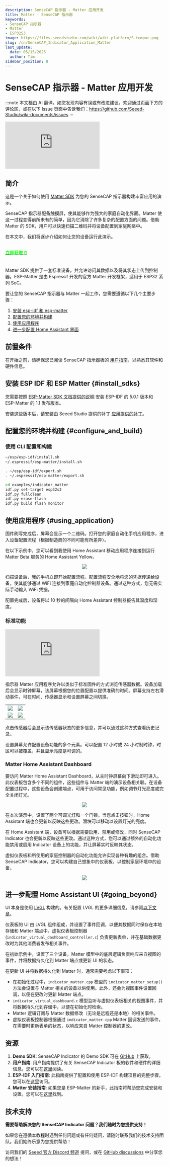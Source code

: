```yaml
---
description: SenseCAP 指示器 - Matter 应用开发
title: Matter - SenseCAP 指示器
keywords:
- SenseCAP 指示器
- Matter
- ESP32S3
image: https://files.seeedstudio.com/wiki/wiki-platform/S-tempor.png
slug: /cn/SenseCAP_Indicator_Application_Matter
last_update:
  date: 05/15/2025
  author: Tim
sidebar_position: 8
---
```


# SenseCAP 指示器 - Matter 应用开发

:::note
本文档由 AI 翻译。如您发现内容有误或有改进建议，欢迎通过页面下方的评论区，或在以下 Issue 页面中告诉我们：https://github.com/Seeed-Studio/wiki-documents/issues
:::

<iframe class="youtube-video" src="https://www.youtube.com/embed/LCIWqwmCZ54" title="YouTube 视频播放器" frameborder="0" allow="accelerometer; autoplay; clipboard-write; encrypted-media; gyroscope; picture-in-picture; web-share" allowfullscreen></iframe>

## 简介

这是一个关于如何使用 [Matter SDK](https://project-chip.github.io/connectedhomeip-doc/index.html) 为您的 SenseCAP 指示器构建丰富应用的演示。

SenseCAP 指示器配备触摸屏，使其能够作为强大的家庭自动化界面。Matter 使这一过程变得前所未有的简单，因为它消除了许多复杂的配置方面的问题。借助 Matter 的 SDK，用户可以快速扫描二维码并将设备配置到家庭网络中。

在本文中，我们将逐步介绍如何让您的设备运行此演示。

<br />

<div class="get_one_now_container" style={{textAlign: 'center'}}>
    <a class="get_one_now_item" href="https://www.seeedstudio.com/SenseCAP-Indicator-D1-p-5643.html">
            <strong><span><font color={'FFFFFF'} size={"4"}> 立即获取 🖱️</font></span></strong>
    </a>
</div>

<br />

Matter SDK 提供了一套标准设备，并允许访问其数据以及将其状态上传到控制器。ESP-Matter 是由 Espressif 开发的官方 Matter 开发框架，适用于 ESP32 系列 SoC。

要让您的 SenseCAP 指示器与 Matter 一起工作，您需要遵循以下几个主要步骤：

1. [安装 esp-idf 和 esp-matter](#install_sdks)
2. [配置您的环境并构建](#configure_and_build)
3. [使用应用程序](#using_application)
4. [进一步配置 Home Assistant 界面](#going_beyond)

## 前置条件

在开始之前，请确保您已阅读 SenseCAP 指示器板的 [用户指南](/Sensor/SenseCAP/SenseCAP_Indicator/Get_started_with_SenseCAP_Indicator)，以熟悉其软件和硬件信息。

## 安装 ESP IDF 和 ESP Matter {#install_sdks}

您需要按照 [ESP-Matter SDK 文档提供的说明](https://docs.espressif.com/projects/esp-matter/en/latest/esp32/developing.html#getting-the-repositories) 安装 ESP-IDF 的 5.0.1 版本和 ESP-Matter 的 1.1 发布版本。

安装这些版本后，请安装由 Seeed Studio 提供的补丁 [应用提供的补丁](https://github.com/Seeed-Solution/SenseCAP_Indicator_ESP32/tree/main/tools/patch)。

## 配置您的环境并构建 {#configure_and_build}

### 使用 CLI 配置和构建

```sh
~/esp/esp-idf/install.sh
~/.espressif/esp-matter/install.sh

. ~/esp/esp-idf/export.sh
. ~/.espressif/esp-matter/export.sh

cd examples/indicator_matter
idf.py set-target esp32s3
idf.py fullclean
idf.py erase-flash
idf.py build flash monitor
```

## 使用应用程序 {#using_application}

固件刷写完成后，屏幕会显示一个二维码。打开您的家庭自动化手机应用程序，进入设备配置流程（根据制造商的不同可能有所差异）。

在以下示例中，您可以看到我使用 Home Assistant 移动应用程序连接到运行 Matter Beta 服务的 Home Assistant Yellow。

<div align="center"><img width={480} src="https://files.seeedstudio.com/wiki/SenseCAP/SenseCAP_Indicator/indicator-matter-1.jpg"/></div>

扫描设备后，我的手机立即开始配置流程。配置流程安全地将您的凭据传递给设备，使其能够通过 WiFi 连接到家庭自动化控制器设备。通过这种方式，您无需实际手动输入 WiFi 凭据。

配置完成后，设备将以 10 秒的间隔向 Home Assistant 控制器报告其温度和湿度。

### 标准功能

<iframe class="youtube-video" src="https://www.youtube.com/embed/mBhrYeyQQeg" title="YouTube 视频播放器" frameborder="0" allow="accelerometer; autoplay; clipboard-write; encrypted-media; gyroscope; picture-in-picture; web-share" allowfullscreen></iframe>

指示器 Matter 应用程序允许以类似于标准固件的方式浏览传感器数据。设备加载后会显示时钟屏幕，该屏幕根据您的位置配置以提供准确的时间。屏幕支持左右滑动事件，可在时间、传感器显示和设置屏幕之间切换。

<div class="table-center">
  <table align="center">
    <tr>
        <td><div style={{textAlign:'center'}}><img src="https://files.seeedstudio.com/wiki/SenseCAP/SenseCAP_Indicator/indicator-matter-2.jpg" style={{width:480, height:'auto'}}/></div></td>
        <td><div style={{textAlign:'center'}}><img src="https://files.seeedstudio.com/wiki/SenseCAP/SenseCAP_Indicator/indicator-matter-3.jpg" style={{width:480, height:'auto'}}/></div></td>
    </tr>
    <tr>
        <td><div style={{textAlign:'center'}}><img src="https://files.seeedstudio.com/wiki/SenseCAP/SenseCAP_Indicator/indicator-matter-4.jpg" style={{width:480, height:'auto'}}/></div></td>
        <td><div style={{textAlign:'center'}}><img src="https://files.seeedstudio.com/wiki/SenseCAP/SenseCAP_Indicator/indicator-matter-5.jpg" style={{width:480, height:'auto'}}/></div></td>
    </tr>
  </table>
</div>

点击传感器后会显示该传感器状态的更多信息，并可以通过这种方式查看历史记录。

设置屏幕允许配置设备功能的多个元素。可以配置 12 小时或 24 小时制时钟，时区可以被覆盖，并且显示亮度是可调的。

### Matter Home Assistant Dashboard 

要访问 Matter Home Assistant Dashboard，从主时钟屏幕向下滑动即可进入。此仪表板包含多个不同的组件，这些组件与 Matter 端的演示设备相关联。在设备配置过程中，这些设备会创建端点，可用于访问常见功能，例如调节灯光亮度或完全关闭灯光。

<div align="center"><img width={480} src="https://files.seeedstudio.com/wiki/SenseCAP/SenseCAP_Indicator/indicator-matter-6.jpg"/></div>

在本次演示中，设置了两个可调光灯和一个门锁。当您点击按钮时，Home Assistant 端也会更新以反映这些更改。滑块可以移动以设置灯光的亮度。

在 Home Assistant 端，设备可以根据需要启用、禁用或修改，同时 SenseCAP Indicator 也会更新以反映这些更改。通过这种方式，您可以通过额外的自动化功能禁用或启用 Indicator 设备上的功能，并让屏幕实时反映其状态。

虚拟仪表板和所使用的家庭控制器的自动化功能允许实现各种有趣的组合。借助 SenseCAP Indicator，您可以构建自己想象中的仪表板，以控制家庭环境中的设备。

<div align="center"><img width={480} src="https://files.seeedstudio.com/wiki/SenseCAP/SenseCAP_Indicator/indicator-matter-7.jpg"/></div>

## 进一步配置 Home Assistant UI {#going_beyond}

UI 本身是使用 [LVGL](https://lvgl.io/) 构建的。有关配置 LVGL 的更多详细信息，请参阅[以下文章](https://wiki.seeedstudio.com/using_lvgl_and_tft_on_round_display/)。

仪表板的 UI 由 LVGL 组件组成，并设置了事件回调，以便其数据同时保存在本地存储和 Matter 端点中。虚拟仪表板控制器 (`indicator_virtual_dashboard_controller.c`) 负责更新表单，并在基础数据更改时为其他消费者发布相关事件。

在初始示例中，设置了三个设备，Matter 模型中的底层逻辑负责响应来自视图的事件，并将数据持久化到 Matter 端点或更新 UI 的状态。

在更新 UI 并将数据持久化到 Matter 时，通常需要考虑以下事项：
- 在初始化过程中，`indicator_matter.cpp` 模型的 `indicator_matter_setup()` 方法会设置与 Matter 相关的设备以供使用。此外，还会为视图事件设置回调，以便在更改时更新 Matter 端点。
- `indicator_virtual_dashboard.c` 模型监听与虚拟仪表板相关的视图事件，并将数据持久化到存储中，以便在初始化时检索。
- Matter 逻辑订阅与 Matter 数据修改（无论是远程还是本地）的相关事件。
- 虚拟仪表板控制器根据通过 `indicator_matter.cpp` Matter 回调发送的事件，在需要时更新表单的状态，以响应来自 Matter 控制器的更改。

## 资源

1. **Demo SDK**: SenseCAP Indicator 的 Demo SDK 可在 [GitHub](https://github.com/Seeed-Solution/SenseCAP_Indicator_ESP32) 上获取。
2. **用户指南**: 用户指南提供了有关 SenseCAP Indicator 板的软件和硬件的详细信息。您可以在[这里](/Sensor/SenseCAP/SenseCAP_Indicator/Get_started_with_SenseCAP_Indicator)阅读。
3. **ESP-IDF 入门指南**: 此指南提供了配置和使用 ESP-IDF 构建项目的完整步骤。您可以在[这里](https://docs.espressif.com/projects/esp-idf/en/latest/get-started/index.html)访问。
4. **Matter 安装指南**: 如果您是 ESP-Matter 的新手，此指南将帮助您完成安装和设置。您可以在[这里](https://docs.espressif.com/projects/esp-matter/en/latest/esp32/developing.html)找到。

## 技术支持

**需要帮助解决您的 SenseCAP Indicator 问题？我们随时为您提供支持！**

如果您在遵循本教程时遇到任何问题或有任何疑问，请随时联系我们的技术支持团队。我们始终乐意为您提供帮助！

访问我们的 [Seeed 官方 Discord 频道](https://discord.gg/kpY74apCWj) 提问，或在 [GitHub discussions](https://github.com/Seeed-Solution/SenseCAP_Indicator_ESP32/discussions) 中分享您的想法！